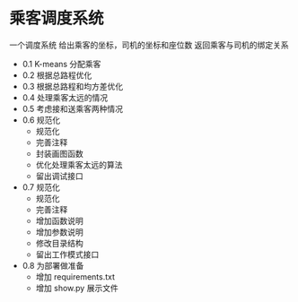 # 乘客调度系统

一个调度系统
给出乘客的坐标，司机的坐标和座位数
返回乘客与司机的绑定关系

- 0.1 K-means 分配乘客
- 0.2 根据总路程优化
- 0.3 根据总路程和均方差优化
- 0.4 处理乘客太远的情况
- 0.5 考虑接和送乘客两种情况
- 0.6 规范化
    - 规范化
    - 完善注释
    - 封装画图函数
    - 优化处理乘客太远的算法
    - 留出调试接口
- 0.7 规范化
    - 规范化
    - 完善注释
    - 增加函数说明
    - 增加参数说明
    - 修改目录结构
    - 留出工作模式接口
- 0.8 为部署做准备
    - 增加 requirements.txt
    - 增加 show.py 展示文件
